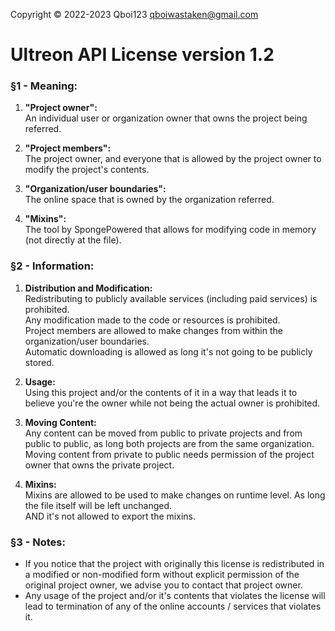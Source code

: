 Copyright © 2022-2023 Qboi123 <qboiwastaken@gmail.com>

# Ultreon API License version 1.2

### §1 - Meaning:
1. **"Project owner":**  
   An individual user or organization owner that owns the project being referred.

2. **"Project members":**  
   The project owner, and everyone that is allowed by the project owner to modify the project's contents.

3. **"Organization/user boundaries":**  
   The online space that is owned by the organization referred.

4. **"Mixins":**  
   The tool by SpongePowered that allows for modifying code in memory (not directly at the file).

### §2 - Information:
1. **Distribution and Modification:**  
   Redistributing to publicly available services (including paid services) is prohibited.  
   Any modification made to the code or resources is prohibited.  
   Project members are allowed to make changes from within the organization/user boundaries.  
   Automatic downloading is allowed as long it's not going to be publicly stored.

2. **Usage:**  
   Using this project and/or the contents of it in a way that leads it to believe you're the owner while not being the actual owner is prohibited.

3. **Moving Content:**  
   Any content can be moved from public to private projects and from public to public, as long both projects are from the same organization.  
   Moving content from private to public needs permission of the project owner that owns the private project.

4. **Mixins:**  
   Mixins are allowed to be used to make changes on runtime level. As long the file itself will be left unchanged.  
   AND it's not allowed to export the mixins.

### §3 - Notes:
* If you notice that the project with originally this license is redistributed in a modified or non-modified form without explicit permission of the original project owner, we advise you to contact that project owner.
* Any usage of the project and/or it's contents that violates the license will lead to termination of any of the online accounts / services that violates it.  
